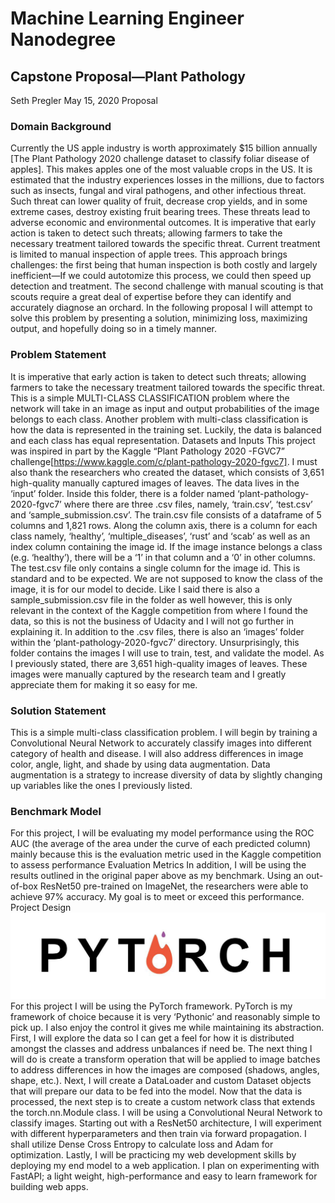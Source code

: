 # Machine Learning Engineer Nanodegree
## Capstone Proposal—Plant Pathology
Seth Pregler
May 15, 2020
Proposal 

### Domain Background 
  Currently the US apple industry is worth approximately $15 billion annually [The Plant Pathology 2020 challenge dataset to classify foliar disease of apples]. This makes apples one of the most valuable crops in the US. It is estimated that the industry experiences losses in the millions, due to factors such as insects, fungal and viral pathogens, and other infectious threat. Such threat can lower quality of fruit, decrease crop yields, and in some extreme cases, destroy existing fruit bearing trees. These threats lead to adverse economic and environmental outcomes.
	It is imperative that early action is taken to detect such threats; allowing farmers to take the necessary treatment tailored towards the specific threat. Current treatment is limited to manual inspection of apple trees. This approach brings challenges: the first being that human inspection is both costly and largely inefficient—If we could autotomize this process, we could then speed up detection and treatment. The second challenge with manual scouting is that scouts require a great deal of expertise before they can identify and accurately diagnose an orchard. In the following proposal I will attempt to solve this problem by presenting a solution, minimizing loss, maximizing output, and hopefully doing so in a timely manner.

### Problem Statement
  It is imperative that early action is taken to detect such threats; allowing farmers to take the necessary treatment tailored towards the specific threat. This is a simple MULTI-CLASS CLASSIFICATION problem where the network will take in an image as input and output probabilities of the image belongs to each class. Another problem with multi-class classification is how the data is represented in the training set. Luckily, the data is balanced and each class has equal representation.
Datasets and Inputs
	This project was inspired in part by the Kaggle “Plant Pathology 2020 -FGVC7” challenge[https://www.kaggle.com/c/plant-pathology-2020-fgvc7]. I must also thank the researchers who created the dataset, which consists of 3,651 high-quality manually captured images of leaves. 
The data lives in the ‘input’ folder. Inside this folder, there is a folder named ‘plant-pathology-2020-fgvc7’ where there are three .csv files, namely, ‘train.csv’, ‘test.csv’ and ‘sample_submission.csv’. 
The train.csv file consists of a dataframe of 5 columns and 1,821 rows. Along the column axis, there is a column for each class namely, ‘healthy’, ‘multiple_diseases’, ‘rust’ and ‘scab’ as well as an index column containing the image id. If the image instance belongs a class (e.g. ‘healthy’), there will be a ‘1’ in that column and a ‘0’ in other columns. 
The test.csv file only contains a single column for the image id. This is standard and to be expected. We are not supposed to know the class of the image, it is for our model to decide. Like I said there is also a sample_submission.csv file in the folder as well however, this is only relevant in the context of the Kaggle competition from where I found the data, so this is not the business of Udacity and I will not go further in explaining it.
	In addition to the .csv files, there is also an ‘images’ folder within the ‘plant-pathology-2020-fgvc7’ directory. Unsurprisingly, this folder contains the images I will use to train, test, and validate the model. As I previously stated, there are 3,651 high-quality images of leaves. These images were manually captured by the research team and I greatly appreciate them for making it so easy for me.
 

### Solution Statement
  This is a simple multi-class classification problem. I will begin by training a Convolutional Neural Network to accurately classify images into different category of health and disease. I will also address differences in image color, angle, light, and shade by using data augmentation. Data augmentation is a strategy to increase diversity of data by slightly changing up variables like the ones I previously listed. 

### Benchmark Model
For this project, I will be evaluating my model performance using the ROC AUC (the average of the area under the curve of each predicted column) mainly because this is the evaluation metric used in the Kaggle competition to assess performance
Evaluation Metrics
In addition, I will be using the results outlined in the original paper above as my benchmark. Using an out-of-box ResNet50 pre-trained on ImageNet, the researchers were able to achieve 97% accuracy. My goal is to meet or exceed this performance. 
Project Design 
 ![image](https://github.com/spregler/Plant-Pathology-Capstone/blob/master/resources/1_r2eKvfvYPQuizKLOh9q7Hw.jpeg)
  For this project I will be using the PyTorch framework. PyTorch is my framework of choice because it is very ‘Pythonic’ and reasonably simple to pick up. I also enjoy the control it gives me while maintaining its abstraction.
	First, I will explore the data so I can get a feel for how it is distributed amongst the classes and address unbalances if need be. The next thing I will do is create a transform operation that will be applied to image batches to address differences in how the images are composed (shadows, angles, shape, etc.). Next, I will create a DataLoader and custom Dataset objects that will prepare our data to be fed into the model.
	Now that the data is processed, the next step is to create a custom network class that extends the torch.nn.Module class. I will be using a Convolutional Neural Network to classify images. Starting out with a ResNet50 architecture, I will experiment with different hyperparameters and then train via forward propagation. I shall utilize Dense Cross Entropy to calculate loss and Adam for optimization.
	Lastly, I will be practicing my web development skills by deploying my end model to a web application. I plan on experimenting with FastAPI; a light weight, high-performance and easy to learn framework for building web apps.
 
